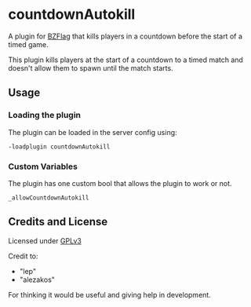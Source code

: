 # countdownAutokill
 A plugin for [BZFlag](https://www.bzflag.org) that kills players in a countdown before the start of a timed game.

 This plugin kills players at the start of a countdown to a timed match and doesn't allow them to spawn until the match starts.

## Usage
### Loading the plugin
The plugin can be loaded in the server config using:

```
-loadplugin countdownAutokill
```
### Custom Variables
The plugin has one custom bool that allows the plugin to work or not.
```
_allowCountdownAutokill
```

## Credits and License
Licensed under [GPLv3](/LICENSE.md)

Credit to:
- "lep"
- "alezakos"

For thinking it would be useful and giving help in development.
